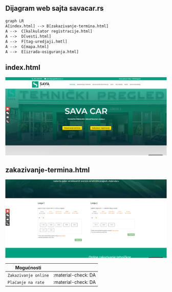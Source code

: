 ## Dijagram web sajta savacar.rs

``` mermaid
graph LR
A[index.html] --> B[zakazivanje-termina.html]
A -->  C[kalkulator registracije.html]
A -->  D[vesti.html]
A -->  F[tag-uredjaji.hmtl]
A -->  G[mapa.html]
A -->  E[izrada-osiguranja.html]
```

## index.html

![index.html](../images/pocetnaCar.PNG)

## zakazivanje-termina.html

![zakazivanje-termina.html](../images/zakazivanjeCar.PNG)


| Mogućnosti            |                     |
| --------------------- | ------------------- |
| `Zakazivanje online`  | :material-check: DA |
| `Plaćanje na rate`    | :material-check: DA |








